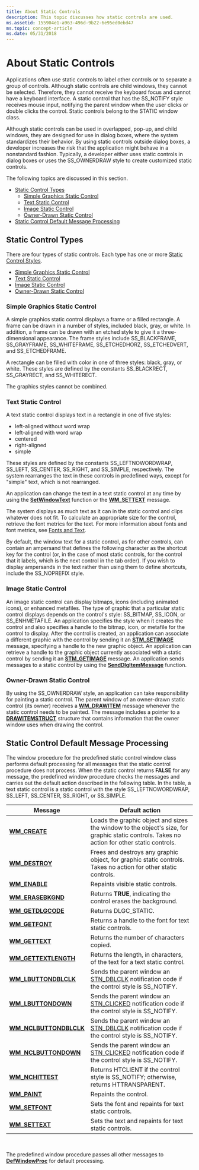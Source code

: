 ```yaml
---
title: About Static Controls
description: This topic discusses how static controls are used.
ms.assetid: 155904e1-a963-496d-9b22-6e95ed0ebd47
ms.topic: concept-article
ms.date: 05/31/2018
---
```


# About Static Controls

Applications often use static controls to label other controls or to separate a group of controls. Although static controls are child windows, they cannot be selected. Therefore, they cannot receive the keyboard focus and cannot have a keyboard interface. A static control that has the SS\_NOTIFY style receives mouse input, notifying the parent window when the user clicks or double clicks the control. Static controls belong to the STATIC window class.

Although static controls can be used in overlapped, pop-up, and child windows, they are designed for use in dialog boxes, where the system standardizes their behavior. By using static controls outside dialog boxes, a developer increases the risk that the application might behave in a nonstandard fashion. Typically, a developer either uses static controls in dialog boxes or uses the SS\_OWNERDRAW style to create customized static controls.

The following topics are discussed in this section.

-   [Static Control Types](#static-control-types)
    -   [Simple Graphics Static Control](#simple-graphics-static-control)
    -   [Text Static Control](#text-static-control)
    -   [Image Static Control](#image-static-control)
    -   [Owner-Drawn Static Control](#owner-drawn-static-control)
-   [Static Control Default Message Processing](#static-control-default-message-processing)

## Static Control Types

There are four types of static controls. Each type has one or more [Static Control Styles](static-control-styles.md).

-   [Simple Graphics Static Control](#simple-graphics-static-control)
-   [Text Static Control](#text-static-control)
-   [Image Static Control](#image-static-control)
-   [Owner-Drawn Static Control](#owner-drawn-static-control)

### Simple Graphics Static Control

A simple graphics static control displays a frame or a filled rectangle. A frame can be drawn in a number of styles, included black, gray, or white. In addition, a frame can be drawn with an etched style to give it a three-dimensional appearance. The frame styles include SS\_BLACKFRAME, SS\_GRAYFRAME, SS\_WHITEFRAME, SS\_ETCHEDHORZ, SS\_ETCHEDVERT, and SS\_ETCHEDFRAME.

A rectangle can be filled with color in one of three styles: black, gray, or white. These styles are defined by the constants SS\_BLACKRECT, SS\_GRAYRECT, and SS\_WHITERECT.

The graphics styles cannot be combined.

### Text Static Control

A text static control displays text in a rectangle in one of five styles:

-   left-aligned without word wrap
-   left-aligned with word wrap
-   centered
-   right-aligned
-   simple

These styles are defined by the constants SS\_LEFTNOWORDWRAP, SS\_LEFT, SS\_CENTER, SS\_RIGHT, and SS\_SIMPLE, respectively. The system rearranges the text in these controls in predefined ways, except for "simple" text, which is not rearranged.

An application can change the text in a text static control at any time by using the [**SetWindowText**](/windows/desktop/api/winuser/nf-winuser-setwindowtexta) function or the [**WM\_SETTEXT**](/windows/desktop/winmsg/wm-settext) message.

The system displays as much text as it can in the static control and clips whatever does not fit. To calculate an appropriate size for the control, retrieve the font metrics for the text. For more information about fonts and font metrics, see [Fonts and Text](/windows/desktop/gdi/fonts-and-text).

By default, the window text for a static control, as for other controls, can contain an ampersand that defines the following character as the shortcut key for the control (or, in the case of most static controls, for the control that it labels, which is the next control in the tab order). If you wish to display ampersands in the text rather than using them to define shortcuts, include the SS\_NOPREFIX style.

### Image Static Control

An image static control can display bitmaps, icons (including animated icons), or enhanced metafiles. The type of graphic that a particular static control displays depends on the control's style: SS\_BITMAP, SS\_ICON, or SS\_ENHMETAFILE. An application specifies the style when it creates the control and also specifies a handle to the bitmap, icon, or metafile for the control to display. After the control is created, an application can associate a different graphic with the control by sending it an [**STM\_SETIMAGE**](stm-setimage.md) message, specifying a handle to the new graphic object. An application can retrieve a handle to the graphic object currently associated with a static control by sending it an [**STM\_GETIMAGE**](stm-getimage.md) message. An application sends messages to a static control by using the [**SendDlgItemMessage**](/windows/desktop/api/winuser/nf-winuser-senddlgitemmessagea) function.

### Owner-Drawn Static Control

By using the SS\_OWNERDRAW style, an application can take responsibility for painting a static control. The parent window of an owner-drawn static control (its owner) receives a [**WM\_DRAWITEM**](wm-drawitem.md) message whenever the static control needs to be painted. The message includes a pointer to a [**DRAWITEMSTRUCT**](/windows/win32/api/winuser/ns-winuser-drawitemstruct) structure that contains information that the owner window uses when drawing the control.

## Static Control Default Message Processing

The window procedure for the predefined static control window class performs default processing for all messages that the static control procedure does not process. When the static control returns **FALSE** for any message, the predefined window procedure checks the messages and carries out the default action described in the following table. In the table, a text static control is a static control with the style SS\_LEFTNOWORDWRAP, SS\_LEFT, SS\_CENTER, SS\_RIGHT, or SS\_SIMPLE.



| Message                                                | Default action                                                                                                                              |
|--------------------------------------------------------|---------------------------------------------------------------------------------------------------------------------------------------------|
| [**WM\_CREATE**](/windows/desktop/winmsg/wm-create)                     | Loads the graphic object and sizes the window to the object's size, for graphic static controls. Takes no action for other static controls. |
| [**WM\_DESTROY**](/windows/desktop/winmsg/wm-destroy)                   | Frees and destroys any graphic object, for graphic static controls. Takes no action for other static controls.                              |
| [**WM\_ENABLE**](/windows/desktop/winmsg/wm-enable)                     | Repaints visible static controls.                                                                                                           |
| [**WM\_ERASEBKGND**](/windows/desktop/winmsg/wm-erasebkgnd)             | Returns **TRUE**, indicating the control erases the background.                                                                             |
| [**WM\_GETDLGCODE**](/windows/desktop/dlgbox/wm-getdlgcode)             | Returns DLGC\_STATIC.                                                                                                                       |
| [**WM\_GETFONT**](/windows/desktop/winmsg/wm-getfont)                   | Returns a handle to the font for text static controls.                                                                                      |
| [**WM\_GETTEXT**](/windows/desktop/winmsg/wm-gettext)                   | Returns the number of characters copied.                                                                                                    |
| [**WM\_GETTEXTLENGTH**](/windows/desktop/winmsg/wm-gettextlength)       | Returns the length, in characters, of the text for a text static control.                                                                   |
| [**WM\_LBUTTONDBLCLK**](/windows/desktop/inputdev/wm-lbuttondblclk)     | Sends the parent window an [STN\_DBLCLK](stn-dblclk.md) notification code if the control style is SS\_NOTIFY.                              |
| [**WM\_LBUTTONDOWN**](/windows/desktop/inputdev/wm-lbuttondown)         | Sends the parent window an [STN\_CLICKED](stn-clicked.md) notification code if the control style is SS\_NOTIFY.                            |
| [**WM\_NCLBUTTONDBLCLK**](/windows/desktop/inputdev/wm-nclbuttondblclk) | Sends the parent window an [STN\_DBLCLK](stn-dblclk.md) notification code if the control style is SS\_NOTIFY.                              |
| [**WM\_NCLBUTTONDOWN**](/windows/desktop/inputdev/wm-nclbuttondown)     | Sends the parent window an [STN\_CLICKED](stn-clicked.md) notification code if the control style is SS\_NOTIFY.                            |
| [**WM\_NCHITTEST**](/windows/desktop/inputdev/wm-nchittest)             | Returns HTCLIENT if the control style is SS\_NOTIFY; otherwise, returns HTTRANSPARENT.                                                      |
| [**WM\_PAINT**](/windows/desktop/gdi/wm-paint)                          | Repaints the control.                                                                                                                       |
| [**WM\_SETFONT**](/windows/desktop/winmsg/wm-setfont)                   | Sets the font and repaints for text static controls.                                                                                        |
| [**WM\_SETTEXT**](/windows/desktop/winmsg/wm-settext)                   | Sets the text and repaints for text static controls.                                                                                        |



 

The predefined window procedure passes all other messages to [**DefWindowProc**](/windows/desktop/api/winuser/nf-winuser-defwindowproca) for default processing.

 

 
